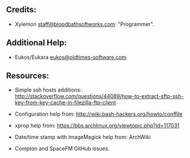 Credits:
--------

- Xylemon <staff@bloodbathsoftworks.com>: "Programmer".

Additional Help:
----------------

- Eukos/Eukara <eukos@oldtimes-software.com>

Resources:
----------

- Simple ssh hosts additions:
  http://stackoverflow.com/questions/44089/how-to-extract-sftp-ssh-key-from-key-cache-in-filezilla-ftp-client
  
- Configuration help from:
  http://wiki.bash-hackers.org/howto/conffile
  
- xprop help from:
  https://bbs.archlinux.org/viewtopic.php?id=117031
  
- Date/time stamp with ImageMagick help from:
  ArchWiki
  
- Compton and SpaceFM GitHub issues.